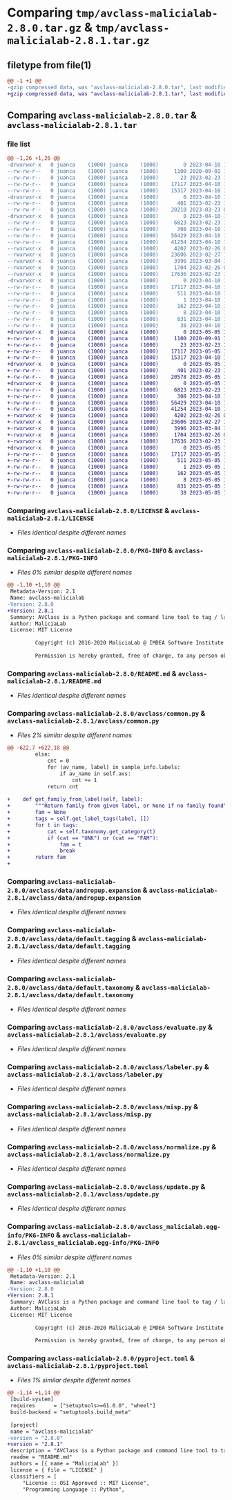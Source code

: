 # Comparing `tmp/avclass-malicialab-2.8.0.tar.gz` & `tmp/avclass-malicialab-2.8.1.tar.gz`

## filetype from file(1)

```diff
@@ -1 +1 @@
-gzip compressed data, was "avclass-malicialab-2.8.0.tar", last modified: Mon Apr 10 14:58:13 2023, max compression
+gzip compressed data, was "avclass-malicialab-2.8.1.tar", last modified: Fri May  5 14:58:44 2023, max compression
```

## Comparing `avclass-malicialab-2.8.0.tar` & `avclass-malicialab-2.8.1.tar`

### file list

```diff
@@ -1,26 +1,26 @@
-drwxrwxr-x   0 juanca    (1000) juanca    (1000)        0 2023-04-10 14:58:13.194088 avclass-malicialab-2.8.0/
--rw-rw-r--   0 juanca    (1000) juanca    (1000)     1100 2020-09-01 17:16:19.000000 avclass-malicialab-2.8.0/LICENSE
--rw-rw-r--   0 juanca    (1000) juanca    (1000)       23 2023-02-23 10:39:34.000000 avclass-malicialab-2.8.0/MANIFEST.in
--rw-rw-r--   0 juanca    (1000) juanca    (1000)    17117 2023-04-10 14:58:13.194088 avclass-malicialab-2.8.0/PKG-INFO
--rw-rw-r--   0 juanca    (1000) juanca    (1000)    15317 2023-04-10 14:11:52.000000 avclass-malicialab-2.8.0/README.md
-drwxrwxr-x   0 juanca    (1000) juanca    (1000)        0 2023-04-10 14:58:13.194088 avclass-malicialab-2.8.0/avclass/
--rw-rw-r--   0 juanca    (1000) juanca    (1000)      401 2023-02-23 10:09:56.000000 avclass-malicialab-2.8.0/avclass/__init__.py
--rw-rw-r--   0 juanca    (1000) juanca    (1000)    20210 2023-03-23 08:28:38.000000 avclass-malicialab-2.8.0/avclass/common.py
-drwxrwxr-x   0 juanca    (1000) juanca    (1000)        0 2023-04-10 14:58:13.194088 avclass-malicialab-2.8.0/avclass/data/
--rw-rw-r--   0 juanca    (1000) juanca    (1000)     6823 2023-02-23 10:09:56.000000 avclass-malicialab-2.8.0/avclass/data/andropup.expansion
--rw-rw-r--   0 juanca    (1000) juanca    (1000)      308 2023-04-10 14:08:05.000000 avclass-malicialab-2.8.0/avclass/data/default.expansion
--rw-rw-r--   0 juanca    (1000) juanca    (1000)    56429 2023-04-10 14:08:05.000000 avclass-malicialab-2.8.0/avclass/data/default.tagging
--rw-rw-r--   0 juanca    (1000) juanca    (1000)    41254 2023-04-10 14:08:05.000000 avclass-malicialab-2.8.0/avclass/data/default.taxonomy
--rwxrwxr-x   0 juanca    (1000) juanca    (1000)     4202 2023-02-26 07:44:35.000000 avclass-malicialab-2.8.0/avclass/evaluate.py
--rwxrwxr-x   0 juanca    (1000) juanca    (1000)    23606 2023-02-27 10:51:54.000000 avclass-malicialab-2.8.0/avclass/labeler.py
--rwxrwxr-x   0 juanca    (1000) juanca    (1000)     3996 2023-03-04 13:05:26.000000 avclass-malicialab-2.8.0/avclass/misp.py
--rwxrwxr-x   0 juanca    (1000) juanca    (1000)     1704 2023-02-26 07:00:49.000000 avclass-malicialab-2.8.0/avclass/normalize.py
--rwxrwxr-x   0 juanca    (1000) juanca    (1000)    17636 2023-02-23 10:26:36.000000 avclass-malicialab-2.8.0/avclass/update.py
-drwxrwxr-x   0 juanca    (1000) juanca    (1000)        0 2023-04-10 14:58:13.194088 avclass-malicialab-2.8.0/avclass_malicialab.egg-info/
--rw-rw-r--   0 juanca    (1000) juanca    (1000)    17117 2023-04-10 14:58:13.000000 avclass-malicialab-2.8.0/avclass_malicialab.egg-info/PKG-INFO
--rw-rw-r--   0 juanca    (1000) juanca    (1000)      511 2023-04-10 14:58:13.000000 avclass-malicialab-2.8.0/avclass_malicialab.egg-info/SOURCES.txt
--rw-rw-r--   0 juanca    (1000) juanca    (1000)        1 2023-04-10 14:58:13.000000 avclass-malicialab-2.8.0/avclass_malicialab.egg-info/dependency_links.txt
--rw-rw-r--   0 juanca    (1000) juanca    (1000)      162 2023-04-10 14:58:13.000000 avclass-malicialab-2.8.0/avclass_malicialab.egg-info/entry_points.txt
--rw-rw-r--   0 juanca    (1000) juanca    (1000)        8 2023-04-10 14:58:13.000000 avclass-malicialab-2.8.0/avclass_malicialab.egg-info/top_level.txt
--rw-rw-r--   0 juanca    (1000) juanca    (1000)      831 2023-04-10 14:09:05.000000 avclass-malicialab-2.8.0/pyproject.toml
--rw-rw-r--   0 juanca    (1000) juanca    (1000)       38 2023-04-10 14:58:13.194088 avclass-malicialab-2.8.0/setup.cfg
+drwxrwxr-x   0 juanca    (1000) juanca    (1000)        0 2023-05-05 14:58:44.534130 avclass-malicialab-2.8.1/
+-rw-rw-r--   0 juanca    (1000) juanca    (1000)     1100 2020-09-01 17:16:19.000000 avclass-malicialab-2.8.1/LICENSE
+-rw-rw-r--   0 juanca    (1000) juanca    (1000)       23 2023-02-23 10:39:34.000000 avclass-malicialab-2.8.1/MANIFEST.in
+-rw-rw-r--   0 juanca    (1000) juanca    (1000)    17117 2023-05-05 14:58:44.534130 avclass-malicialab-2.8.1/PKG-INFO
+-rw-rw-r--   0 juanca    (1000) juanca    (1000)    15317 2023-04-10 14:11:52.000000 avclass-malicialab-2.8.1/README.md
+drwxrwxr-x   0 juanca    (1000) juanca    (1000)        0 2023-05-05 14:58:44.530130 avclass-malicialab-2.8.1/avclass/
+-rw-rw-r--   0 juanca    (1000) juanca    (1000)      401 2023-02-23 10:09:56.000000 avclass-malicialab-2.8.1/avclass/__init__.py
+-rw-rw-r--   0 juanca    (1000) juanca    (1000)    20578 2023-05-05 14:49:38.000000 avclass-malicialab-2.8.1/avclass/common.py
+drwxrwxr-x   0 juanca    (1000) juanca    (1000)        0 2023-05-05 14:58:44.534130 avclass-malicialab-2.8.1/avclass/data/
+-rw-rw-r--   0 juanca    (1000) juanca    (1000)     6823 2023-02-23 10:09:56.000000 avclass-malicialab-2.8.1/avclass/data/andropup.expansion
+-rw-rw-r--   0 juanca    (1000) juanca    (1000)      308 2023-04-10 14:08:05.000000 avclass-malicialab-2.8.1/avclass/data/default.expansion
+-rw-rw-r--   0 juanca    (1000) juanca    (1000)    56429 2023-04-10 14:08:05.000000 avclass-malicialab-2.8.1/avclass/data/default.tagging
+-rw-rw-r--   0 juanca    (1000) juanca    (1000)    41254 2023-04-10 14:08:05.000000 avclass-malicialab-2.8.1/avclass/data/default.taxonomy
+-rwxrwxr-x   0 juanca    (1000) juanca    (1000)     4202 2023-02-26 07:44:35.000000 avclass-malicialab-2.8.1/avclass/evaluate.py
+-rwxrwxr-x   0 juanca    (1000) juanca    (1000)    23606 2023-02-27 10:51:54.000000 avclass-malicialab-2.8.1/avclass/labeler.py
+-rwxrwxr-x   0 juanca    (1000) juanca    (1000)     3996 2023-03-04 13:05:26.000000 avclass-malicialab-2.8.1/avclass/misp.py
+-rwxrwxr-x   0 juanca    (1000) juanca    (1000)     1704 2023-02-26 07:00:49.000000 avclass-malicialab-2.8.1/avclass/normalize.py
+-rwxrwxr-x   0 juanca    (1000) juanca    (1000)    17636 2023-02-23 10:26:36.000000 avclass-malicialab-2.8.1/avclass/update.py
+drwxrwxr-x   0 juanca    (1000) juanca    (1000)        0 2023-05-05 14:58:44.534130 avclass-malicialab-2.8.1/avclass_malicialab.egg-info/
+-rw-rw-r--   0 juanca    (1000) juanca    (1000)    17117 2023-05-05 14:58:44.000000 avclass-malicialab-2.8.1/avclass_malicialab.egg-info/PKG-INFO
+-rw-rw-r--   0 juanca    (1000) juanca    (1000)      511 2023-05-05 14:58:44.000000 avclass-malicialab-2.8.1/avclass_malicialab.egg-info/SOURCES.txt
+-rw-rw-r--   0 juanca    (1000) juanca    (1000)        1 2023-05-05 14:58:44.000000 avclass-malicialab-2.8.1/avclass_malicialab.egg-info/dependency_links.txt
+-rw-rw-r--   0 juanca    (1000) juanca    (1000)      162 2023-05-05 14:58:44.000000 avclass-malicialab-2.8.1/avclass_malicialab.egg-info/entry_points.txt
+-rw-rw-r--   0 juanca    (1000) juanca    (1000)        8 2023-05-05 14:58:44.000000 avclass-malicialab-2.8.1/avclass_malicialab.egg-info/top_level.txt
+-rw-rw-r--   0 juanca    (1000) juanca    (1000)      831 2023-05-05 14:56:52.000000 avclass-malicialab-2.8.1/pyproject.toml
+-rw-rw-r--   0 juanca    (1000) juanca    (1000)       38 2023-05-05 14:58:44.534130 avclass-malicialab-2.8.1/setup.cfg
```

### Comparing `avclass-malicialab-2.8.0/LICENSE` & `avclass-malicialab-2.8.1/LICENSE`

 * *Files identical despite different names*

### Comparing `avclass-malicialab-2.8.0/PKG-INFO` & `avclass-malicialab-2.8.1/PKG-INFO`

 * *Files 0% similar despite different names*

```diff
@@ -1,10 +1,10 @@
 Metadata-Version: 2.1
 Name: avclass-malicialab
-Version: 2.8.0
+Version: 2.8.1
 Summary: AVClass is a Python package and command line tool to tag / label malware samples.
 Author: MaliciaLab
 License: MIT License
         
         Copyright (c) 2016-2020 MaliciaLab @ IMDEA Software Institute
         
         Permission is hereby granted, free of charge, to any person obtaining a copy
```

### Comparing `avclass-malicialab-2.8.0/README.md` & `avclass-malicialab-2.8.1/README.md`

 * *Files identical despite different names*

### Comparing `avclass-malicialab-2.8.0/avclass/common.py` & `avclass-malicialab-2.8.1/avclass/common.py`

 * *Files 2% similar despite different names*

```diff
@@ -622,7 +622,18 @@
         else:
             cnt = 0
             for (av_name, label) in sample_info.labels:
                 if av_name in self.avs:
                     cnt += 1
             return cnt
 
+    def get_family_from_label(self, label):
+        """Return family from given label, or None if no family found"""
+        fam = None
+        tags = self.get_label_tags(label, [])
+        for t in tags:
+            cat = self.taxonomy.get_category(t)
+            if (cat == "UNK") or (cat == "FAM"):
+                fam = t
+                break
+        return fam
+
```

### Comparing `avclass-malicialab-2.8.0/avclass/data/andropup.expansion` & `avclass-malicialab-2.8.1/avclass/data/andropup.expansion`

 * *Files identical despite different names*

### Comparing `avclass-malicialab-2.8.0/avclass/data/default.tagging` & `avclass-malicialab-2.8.1/avclass/data/default.tagging`

 * *Files identical despite different names*

### Comparing `avclass-malicialab-2.8.0/avclass/data/default.taxonomy` & `avclass-malicialab-2.8.1/avclass/data/default.taxonomy`

 * *Files identical despite different names*

### Comparing `avclass-malicialab-2.8.0/avclass/evaluate.py` & `avclass-malicialab-2.8.1/avclass/evaluate.py`

 * *Files identical despite different names*

### Comparing `avclass-malicialab-2.8.0/avclass/labeler.py` & `avclass-malicialab-2.8.1/avclass/labeler.py`

 * *Files identical despite different names*

### Comparing `avclass-malicialab-2.8.0/avclass/misp.py` & `avclass-malicialab-2.8.1/avclass/misp.py`

 * *Files identical despite different names*

### Comparing `avclass-malicialab-2.8.0/avclass/normalize.py` & `avclass-malicialab-2.8.1/avclass/normalize.py`

 * *Files identical despite different names*

### Comparing `avclass-malicialab-2.8.0/avclass/update.py` & `avclass-malicialab-2.8.1/avclass/update.py`

 * *Files identical despite different names*

### Comparing `avclass-malicialab-2.8.0/avclass_malicialab.egg-info/PKG-INFO` & `avclass-malicialab-2.8.1/avclass_malicialab.egg-info/PKG-INFO`

 * *Files 0% similar despite different names*

```diff
@@ -1,10 +1,10 @@
 Metadata-Version: 2.1
 Name: avclass-malicialab
-Version: 2.8.0
+Version: 2.8.1
 Summary: AVClass is a Python package and command line tool to tag / label malware samples.
 Author: MaliciaLab
 License: MIT License
         
         Copyright (c) 2016-2020 MaliciaLab @ IMDEA Software Institute
         
         Permission is hereby granted, free of charge, to any person obtaining a copy
```

### Comparing `avclass-malicialab-2.8.0/pyproject.toml` & `avclass-malicialab-2.8.1/pyproject.toml`

 * *Files 1% similar despite different names*

```diff
@@ -1,14 +1,14 @@
 [build-system]
 requires      = ["setuptools>=61.0.0", "wheel"]
 build-backend = "setuptools.build_meta"
 
 [project]
 name = "avclass-malicialab"
-version = "2.8.0"
+version = "2.8.1"
 description = "AVClass is a Python package and command line tool to tag / label malware samples."
 readme = "README.md"
 authors = [{ name = "MaliciaLab" }]
 license = { file = "LICENSE" }
 classifiers = [
     "License :: OSI Approved :: MIT License",
     "Programming Language :: Python",
```

